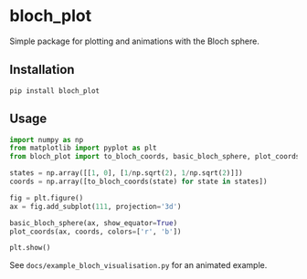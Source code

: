 # bloch_plot

Simple package for plotting and animations with the Bloch sphere.

## Installation

```
pip install bloch_plot
```

## Usage

```python
import numpy as np
from matplotlib import pyplot as plt
from bloch_plot import to_bloch_coords, basic_bloch_sphere, plot_coords

states = np.array([[1, 0], [1/np.sqrt(2), 1/np.sqrt(2)]])
coords = np.array([to_bloch_coords(state) for state in states])

fig = plt.figure()
ax = fig.add_subplot(111, projection='3d')

basic_bloch_sphere(ax, show_equator=True)
plot_coords(ax, coords, colors=['r', 'b'])

plt.show()
```

See `docs/example_bloch_visualisation.py` for an animated example.
